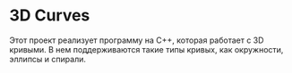 # 3D Curves

Этот проект реализует программу на C++, которая работает с 3D кривыми. В нем поддерживаются такие типы кривых, как окружности, эллипсы и спирали.
